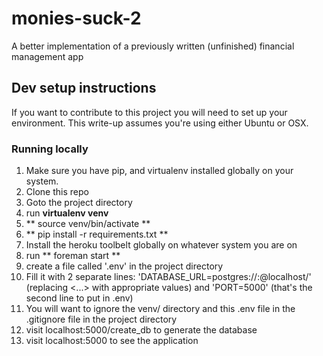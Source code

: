 monies-suck-2
=============

A better implementation of a previously written (unfinished) financial management app

## Dev setup instructions
If you want to contribute to this project you will need to set up your environment. This write-up assumes you're using either Ubuntu or OSX.

### Running locally
1. Make sure you have pip, and virtualenv installed globally on your system.
2. Clone this repo
3. Goto the project directory
4. run **virtualenv venv**
5. ** source venv/bin/activate **
6. ** pip install -r requirements.txt **
7. Install the heroku toolbelt globally on whatever system you are on
8. run ** foreman start **
9. create a file called '.env' in the project directory
10. Fill it with 2 separate lines: 'DATABASE_URL=postgres://<dbpassword>:<dbuser>@localhost/<dbname>' (replacing <...> with appropriate values) and 'PORT=5000' (that's the second line to put in .env)
11. You will want to ignore the venv/ directory and this .env file in the .gitignore file in the project directory
12. visit localhost:5000/create_db to generate the database
13. visit localhost:5000 to see the application



